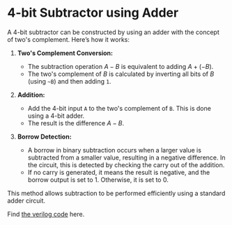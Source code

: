 # 4-bit Subtractor using Adder

A 4-bit subtractor can be constructed by using an adder with the concept of two's complement. Here’s how it works:

1. **Two's Complement Conversion:**
   - The subtraction operation $A - B$ is equivalent to adding $A + (-B)$.
   - The two's complement of $B$ is calculated by inverting all bits of $B$ (using `~B`) and then adding `1`.

2. **Addition:**
   - Add the 4-bit input `A` to the two's complement of `B`. This is done using a 4-bit adder.
   - The result is the difference $A - B$.

3. **Borrow Detection:**
   - A borrow in binary subtraction occurs when a larger value is subtracted from a smaller value, resulting in a negative difference. In the circuit, this is detected by checking the carry out of the addition.
   - If no carry is generated, it means the result is negative, and the borrow output is set to 1. Otherwise, it is set to 0.

This method allows subtraction to be performed efficiently using a standard adder circuit.

Find [the verilog code](sub.v) here.



